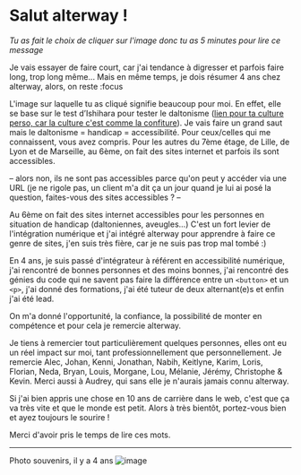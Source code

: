 # Salut alterway !

_Tu as fait le choix de cliquer sur l'image donc tu as 5 minutes pour lire ce message_

Je vais essayer de faire court, car j'ai tendance à digresser et parfois faire long, trop long même...
Mais en même temps, je dois résumer 4 ans chez alterway, alors, on reste :focus 

L'image sur laquelle tu as cliqué signifie beaucoup pour moi. 
En effet, elle se base sur le test d’Ishihara pour tester le daltonisme ([lien pour ta culture perso, car la culture c'est comme la confiture](http://daltonien.free.fr/daltonien/article.php3?id_article=6)). Je vais faire un grand saut mais le daltonisme = handicap = accessibilité. Pour ceux/celles qui me connaissent, vous avez compris. Pour les autres du 7ème étage, de Lille, de Lyon et de Marseille, au 6ème, on fait des sites internet et parfois ils sont accessibles. 

– alors non, ils ne sont pas accessibles parce qu'on peut y accéder via une URL (je ne rigole pas, un client m'a dit ça un jour quand je lui ai posé la question, faites-vous des sites accessibles ? –

Au 6ème on fait des sites internet accessibles pour les personnes en situation de handicap (daltoniennes, aveugles...) C'est un fort levier de l'intégration numérique et j'ai intégré alterway pour apprendre à faire ce genre de sites, j'en suis très fière, car je ne suis pas trop mal tombé :)

En 4 ans, je suis passé d'intégrateur à référent en accessibilité numérique, j'ai rencontré de bonnes personnes et des moins bonnes, j'ai rencontré des génies du code qui ne savent pas faire la différence entre un `<button>` et un `<p>`, j'ai donné des formations, j'ai été tuteur de deux alternant(e)s et enfin j'ai été lead. 

On m'a donné l'opportunité, la confiance, la possibilité de monter en compétence et pour cela je remercie alterway.

Je tiens à remercier tout particulièrement quelques personnes, elles ont eu un réel impact sur moi, tant professionnellement que personnellement. Je remercie Alec, Johan, Kenni, Jonathan, Nabih, Keitlyne, Karim, Loris, Florian, Neda, Bryan, Louis, Morgane, Lou, Mélanie, Jérémy, Christophe & Kevin. Merci aussi à Audrey, qui sans elle je n'aurais jamais connu alterway.

Si j'ai bien appris une chose en 10 ans de carrière dans le web, c'est que ça va très vite et que le monde est petit.
Alors à très bientôt, portez-vous bien et ayez toujours le sourire !

Merci d'avoir pris le temps de lire ces mots.

- - - -

Photo souvenirs, il y a 4 ans
![image](http://www.matteobz.fr/projet/alterway/la-team.jpg)
